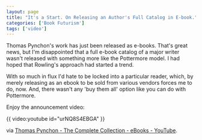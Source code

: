 ```yaml
---
layout: page
title: "It's a Start. On Releasing an Author's Full Catalog in E-book."
categories: ['Book Futurism']
tags: ['video']
---
```

Thomas Pynchon's work has just been released as e-books. That's great news, but I'm disappointed that a full e-book catalog of a major writer wasn't released with something more like the Pottermore model. I had hoped that Rowling's approach had started a trend.

With so much in flux I'd hate to be locked into a particular reader, which, by merely releasing as an ebook to be sold from various vendors forces me to do, now. And, there wasn't any 'buy them all' option like you can do with Pottermore.

Enjoy the announcement video:

{{ video:youtube id="urNQ8S4EBGA" }}

via <a href="http://www.youtube.com/watch?v=urNQ8S4EBGA&amp;feature=player_embedded">Thomas Pynchon - The Complete Collection - eBooks - YouTube</a>.
